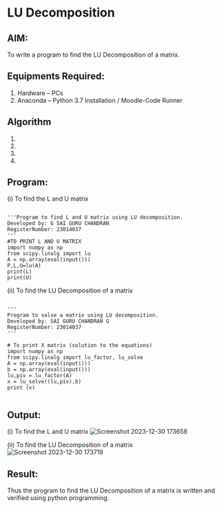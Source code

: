 # LU Decomposition 

## AIM:
To write a program to find the LU Decomposition of a matrix.

## Equipments Required:
1. Hardware – PCs
2. Anaconda – Python 3.7 Installation / Moodle-Code Runner

## Algorithm
1. 
2. 
3. 
4. 

## Program:
(i) To find the L and U matrix
```

'''Program to find L and U matrix using LU decomposition.
Developed by: G SAI GURU CHANDRAN
RegisterNumber: 23014037
'''
#TO PRINT L AND U MATRIX
import numpy as np
from scipy.linalg import lu
A = np.array(eval(input()))
P,L,U=lu(A)
print(L)
print(U) 

```
(ii) To find the LU Decomposition of a matrix
```

'''
Program to solve a matrix using LU decomposition.
Developed by: SAI GURU CHANDRAN G
RegisterNumber: 23014037
'''

# To print X matrix (solution to the equations)
import numpy as np
from scipy.linalg import lu_factor, lu_solve
A = np.array(eval(input()))
b = np.array(eval(input()))
lu,piv = lu_factor(A)
x = lu_solve((lu,piv),b)
print (x)


```

## Output:
(i) To find the L and U matrix
![Screenshot 2023-12-30 173658](https://github.com/Saiguruchandran/LU-Decomposition/assets/144870946/d92d6c66-077d-43c7-9ae7-3872869ec030)

(ii) To find the LU Decomposition of a matrix
![Screenshot 2023-12-30 173719](https://github.com/Saiguruchandran/LU-Decomposition/assets/144870946/4a51be72-c095-467f-a745-aa6bb05817b2)


## Result:
Thus the program to find the LU Decomposition of a matrix is written and verified using python programming.


